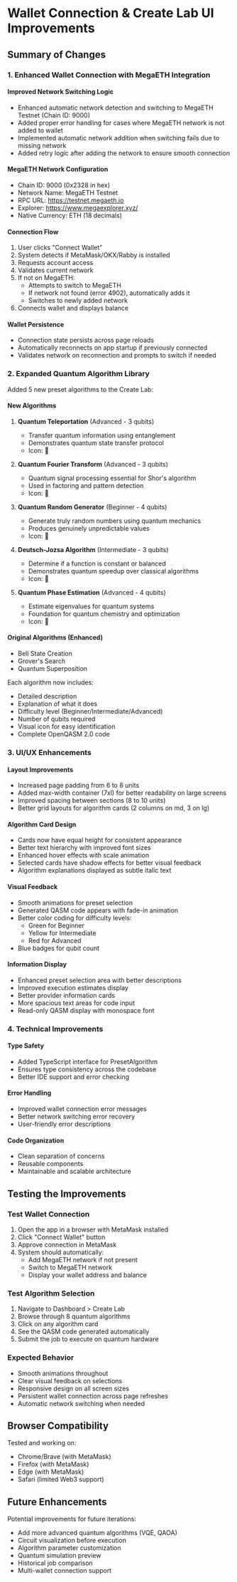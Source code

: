 # Wallet Connection & Create Lab UI Improvements

## Summary of Changes

### 1. Enhanced Wallet Connection with MegaETH Integration

#### Improved Network Switching Logic
- Enhanced automatic network detection and switching to MegaETH Testnet (Chain ID: 9000)
- Added proper error handling for cases where MegaETH network is not added to wallet
- Implemented automatic network addition when switching fails due to missing network
- Added retry logic after adding the network to ensure smooth connection

#### MegaETH Network Configuration
- Chain ID: 9000 (0x2328 in hex)
- Network Name: MegaETH Testnet
- RPC URL: https://testnet.megaeth.io
- Explorer: https://www.megaexplorer.xyz/
- Native Currency: ETH (18 decimals)

#### Connection Flow
1. User clicks "Connect Wallet"
2. System detects if MetaMask/OKX/Rabby is installed
3. Requests account access
4. Validates current network
5. If not on MegaETH:
   - Attempts to switch to MegaETH
   - If network not found (error 4902), automatically adds it
   - Switches to newly added network
6. Connects wallet and displays balance

#### Wallet Persistence
- Connection state persists across page reloads
- Automatically reconnects on app startup if previously connected
- Validates network on reconnection and prompts to switch if needed

### 2. Expanded Quantum Algorithm Library

Added 5 new preset algorithms to the Create Lab:

#### New Algorithms

1. **Quantum Teleportation** (Advanced - 3 qubits)
   - Transfer quantum information using entanglement
   - Demonstrates quantum state transfer protocol
   - Icon: 📡

2. **Quantum Fourier Transform** (Advanced - 3 qubits)
   - Quantum signal processing essential for Shor's algorithm
   - Used in factoring and pattern detection
   - Icon: 🎵

3. **Quantum Random Generator** (Beginner - 4 qubits)
   - Generate truly random numbers using quantum mechanics
   - Produces genuinely unpredictable values
   - Icon: 🎲

4. **Deutsch-Jozsa Algorithm** (Intermediate - 3 qubits)
   - Determine if a function is constant or balanced
   - Demonstrates quantum speedup over classical algorithms
   - Icon: 🎯

5. **Quantum Phase Estimation** (Advanced - 4 qubits)
   - Estimate eigenvalues for quantum systems
   - Foundation for quantum chemistry and optimization
   - Icon: 📐

#### Original Algorithms (Enhanced)
- Bell State Creation
- Grover's Search
- Quantum Superposition

Each algorithm now includes:
- Detailed description
- Explanation of what it does
- Difficulty level (Beginner/Intermediate/Advanced)
- Number of qubits required
- Visual icon for easy identification
- Complete OpenQASM 2.0 code

### 3. UI/UX Enhancements

#### Layout Improvements
- Increased page padding from 6 to 8 units
- Added max-width container (7xl) for better readability on large screens
- Improved spacing between sections (8 to 10 units)
- Better grid layouts for algorithm cards (2 columns on md, 3 on lg)

#### Algorithm Card Design
- Cards now have equal height for consistent appearance
- Better text hierarchy with improved font sizes
- Enhanced hover effects with scale animation
- Selected cards have shadow effects for better visual feedback
- Algorithm explanations displayed as subtle italic text

#### Visual Feedback
- Smooth animations for preset selection
- Generated QASM code appears with fade-in animation
- Better color coding for difficulty levels:
  - Green for Beginner
  - Yellow for Intermediate
  - Red for Advanced
- Blue badges for qubit count

#### Information Display
- Enhanced preset selection area with better descriptions
- Improved execution estimates display
- Better provider information cards
- More spacious text areas for code input
- Read-only QASM display with monospace font

### 4. Technical Improvements

#### Type Safety
- Added TypeScript interface for PresetAlgorithm
- Ensures type consistency across the codebase
- Better IDE support and error checking

#### Error Handling
- Improved wallet connection error messages
- Better network switching error recovery
- User-friendly error descriptions

#### Code Organization
- Clean separation of concerns
- Reusable components
- Maintainable and scalable architecture

## Testing the Improvements

### Test Wallet Connection
1. Open the app in a browser with MetaMask installed
2. Click "Connect Wallet" button
3. Approve connection in MetaMask
4. System should automatically:
   - Add MegaETH network if not present
   - Switch to MegaETH network
   - Display your wallet address and balance

### Test Algorithm Selection
1. Navigate to Dashboard > Create Lab
2. Browse through 8 quantum algorithms
3. Click on any algorithm card
4. See the QASM code generated automatically
5. Submit the job to execute on quantum hardware

### Expected Behavior
- Smooth animations throughout
- Clear visual feedback on selections
- Responsive design on all screen sizes
- Persistent wallet connection across page refreshes
- Automatic network switching when needed

## Browser Compatibility

Tested and working on:
- Chrome/Brave (with MetaMask)
- Firefox (with MetaMask)
- Edge (with MetaMask)
- Safari (limited Web3 support)

## Future Enhancements

Potential improvements for future iterations:
- Add more advanced quantum algorithms (VQE, QAOA)
- Circuit visualization before execution
- Algorithm parameter customization
- Quantum simulation preview
- Historical job comparison
- Multi-wallet connection support
